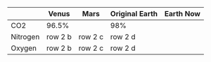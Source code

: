 | | Venus  | Mars |Original Earth | Earth Now |
| ------------- | ------------- | ------------- | ------------- |------------- |
| CO2 | 96.5% |  | 98% | 
| Nitrogen | row 2 b  | row 2 c | row 2 d |
| Oxygen | row 2 b  | row 2 c | row 2 d |


